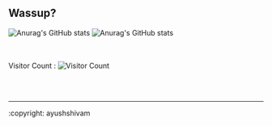## Wassup?
![Anurag's GitHub stats](https://github-readme-stats.vercel.app/api?username=imayushshivam&show_icons=true&theme=radical)
![Anurag's GitHub stats](https://github-readme-stats.vercel.app/api?username=imayushshivam&hide=contribs,prs)

<br></br>
Visitor Count : ![Visitor Count](https://profile-counter.glitch.me/{imayushshivam}/count.svg)
  
<br></br>
<hr>
:copyright: ayushshivam
